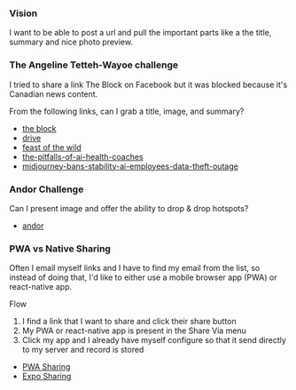 ### Vision

I want to be able to post a url and pull the important parts like a the title, summary and nice photo preview. 

### The Angeline Tetteh-Wayoe challenge

I tried to share a link The Block on Facebook but it was blocked because it's Canadian news content. 

From the following links, can I grab a title, image, and summary?

- [the block](https://www.cbc.ca/listen/live-radio/1-479-the-block)
- [drive](https://www.cbc.ca/listen/live-radio/1-259-drive)
- [feast of the wild](https://dom2d.tumblr.com/post/164796265144/feast-of-the-wild-available-as-a-print-here)
- [the-pitfalls-of-ai-health-coaches](https://nautil.us/the-pitfalls-of-ai-health-coaches-522836/?_sp=7d882769-8411-4e43-bbeb-a262060a75a3.1710264804384)
- [midjourney-bans-stability-ai-employees-data-theft-outage](https://www.theverge.com/2024/3/11/24097495/midjourney-bans-stability-ai-employees-data-theft-outage)

### Andor Challenge

Can I present image and offer the ability to drop & drop hotspots? 

- [andor](https://www.goonhammer.com/andor-star-wars-wont-ever-be-permitted-to-be-better-than-this/)

### PWA vs Native Sharing

Often I email myself links and I have to find my email from the list, so instead of doing that, I'd like to either use a mobile browser app (PWA) or react-native app. 

Flow

1. I find a link that I want to share and click their share button
2. My PWA or react-native app is present in the Share Via menu 
3. Click my app and I already have myself configure so that it send directly to my server and record is stored

- [PWA Sharing](https://developer.mozilla.org/en-US/docs/Web/Progressive_web_apps/How_to/Share_data_between_apps)
- [Expo Sharing](https://docs.expo.dev/versions/latest/sdk/sharing/)